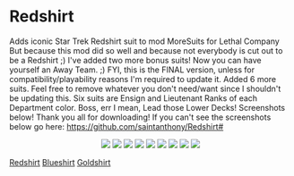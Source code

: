 # Redshirt
Adds iconic Star Trek Redshirt suit to mod MoreSuits for Lethal Company
But because this mod did so well and because not everybody is cut out to be a Redshirt ;) I've added two more bonus suits!
Now you can have yourself an Away Team. ;)  FYI, this is the FINAL version, unless for compatibility/playability reasons I'm required to update it.
Added 6 more suits. Feel free to remove whatever you don't need/want since I shouldn't be updating this. Six suits are Ensign and Lieutenant Ranks of each Department color. 
Boss, err I mean, Lead those Lower Decks! Screenshots below! Thank you all for downloading!
If you can't see the screenshots below go here: https://github.com/saintanthony/Redshirt#

<p align="center">
	<img src="https://cdn.discordapp.com/attachments/456306509266157599/1199268814165123143/redshirtpreview.png?ex=65f0119e&is=65dd9c9e&hm=1147e4eec79df2c5226b1392642b285fd72d8591070ff5d9b34bb988d529fa17&=&format=webp&quality=lossless&width=318&height=676">
	<img src="https://cdn.discordapp.com/attachments/456306509266157599/1199268816283246644/Lieutenant_Redshirt_preview.png?ex=65f0119f&is=65dd9c9f&hm=0ee37ca91654ae811414a687065a4224587c6bb5ced5da5d5e06c1bb135800e7&=&format=webp&quality=lossless&width=300&height=675">
	<img src="https://cdn.discordapp.com/attachments/456306509266157599/1199268815217885274/Ensign_Redshirt_preview.png?ex=65f0119e&is=65dd9c9e&hm=94616b49ef60f7abe3f044b37363fbccc306dac775442038c745fc9ff6bbe820&=&format=webp&quality=lossless&width=303&height=675">
	<img src="https://cdn.discordapp.com/attachments/456306509266157599/1199268814458736640/blueshirtpreview.png?ex=65f0119e&is=65dd9c9e&hm=834abfc23bd9d66c40f0c25d506a40aeb29fcca1738b669850fb823bc8c413a0&=&format=webp&quality=lossless&width=329&height=675">
	<img src="https://cdn.discordapp.com/attachments/456306509266157599/1199268815721222214/Lieutenant_Blueshirt_preview.png?ex=65f0119f&is=65dd9c9f&hm=4a564825af2cb026a9b1785efbc2a4646dbcd7886ca0a1eab3b4655dc87039c4&=&format=webp&quality=lossless&width=330&height=676">
	<img src="https://cdn.discordapp.com/attachments/456306509266157599/1199268814727159880/Ensign_Blueshirt_preview.png?ex=65f0119e&is=65dd9c9e&hm=470a282199199c68c66c465618e52b942f886ae44256640b27955e57ed58543e&=&format=webp&quality=lossless&width=322&height=675">
	<img src="https://cdn.discordapp.com/attachments/456306509266157599/1199268815473745950/goldshirtpreview.png?ex=65f0119e&is=65dd9c9e&hm=8b2fc610652d4ac455013b09c5e95abc7e866b3e768855b88dec1e5767fc367c&=&format=webp&quality=lossless&width=305&height=676">
	<img src="https://cdn.discordapp.com/attachments/456306509266157599/1199268816002220072/Lieutenant_Goldshirt_preview.png?ex=65f0119f&is=65dd9c9f&hm=8cbb16ed3b4384fcb7ff2d2734f70b4deff8daa4d1acdb9e05f77df7f04c1b06&=&format=webp&quality=lossless&width=321&height=676">
	<img src="https://cdn.discordapp.com/attachments/456306509266157599/1199268815003996270/Ensign_Goldshirt_preview.png?ex=65f0119e&is=65dd9c9e&hm=589ca22ba842cf991c4e9e678380755a98689b24661d97d5747751b0f295cc08&=&format=webp&quality=lossless&width=312&height=676">
</p>


[Redshirt](https://github.com/saintanthony/Redshirt/blob/main/redshirtpreview.png "Redshirt")
[Blueshirt]( https://github.com/saintanthony/Redshirt/blob/main/blueshirtpreview.png "Blueshirt")
[Goldshirt]( https://github.com/saintanthony/Redshirt/blob/main/goldshirtpreview.png "Goldshirt")
